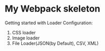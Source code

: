 # My Webpack skeleton

Getting started with Loader Configuration:
1. CSS loader
2. Image loader
3. File Loader(JSON(by Default), CSV, XML)
